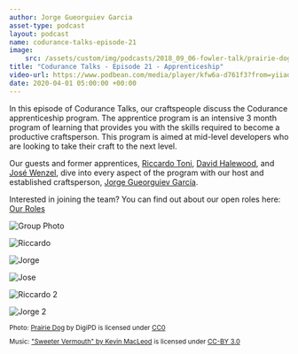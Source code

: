 ```yaml
---
author: Jorge Gueorguiev Garcia
asset-type: podcast
layout: podcast
name: codurance-talks-episode-21
image:
    src: /assets/custom/img/podcasts/2018_09_06-fowler-talk/prairie-dog-1470659_1280.jpg
title: "Codurance Talks - Episode 21 - Apprenticeship"
video-url: https://www.podbean.com/media/player/kfw6a-d761f3?from=yiiadmin&download=1&version=1&skin=1&btn-skin=107&auto=0&share=1&fonts=Helvetica&download=1&rtl=0&pbad=1
date: 2020-04-01 05:00:00 +00:00
---
```


In this episode of Codurance Talks, our craftspeople discuss the Codurance apprenticeship program. The apprentice program is an intensive 3 month program of learning that provides you with the skills required to become a productive craftsperson. This program is aimed at mid-level developers who are looking to take their craft to the next level. 

Our guests and former apprentices, <a href="https://codurance.com/publications/author/riccardo-toni/" target="_blank">Riccardo Toni</a>, <a href="https://github.com/haletothewood" target="_blank">David Halewood</a>, and <a href="https://codurance.com/publications/author/jos%C3%A9-pablo-wenzel/" target="_blank">José Wenzel</a>, dive into every aspect of the program with our host and established craftsperson, <a href="https://codurance.com/publications/author/jorge-gueorguiev-garcia/" target="_blank">Jorge Gueorguiev García</a>.

Interested in joining the team?
You can find out about our open roles here: <a href="https://codurance.com/careers/#our_roles" target="_blank">Our Roles</a>

![Group Photo]({{site.baseurl}}/assets/custom/img/podcasts/podcast-21-apprenticeship/apprenticeship-all.jpg)

![Riccardo]({{site.baseurl}}/assets/custom/img/podcasts/podcast-21-apprenticeship/apprenticeship-Riccardo.jpg)

![Jorge]({{site.baseurl}}/assets/custom/img/podcasts/podcast-21-apprenticeship/apprenticeship-jorge.jpg)

![Jose]({{site.baseurl}}/assets/custom/img/podcasts/podcast-21-apprenticeship/apprenticeship-Jose.jpg)

![Riccardo 2]({{site.baseurl}}/assets/custom/img/podcasts/podcast-21-apprenticeship/apprenticeship-Riccardo2.jpg)

![Jorge 2]({{site.baseurl}}/assets/custom/img/podcasts/podcast-21-apprenticeship/apprenticeship-jorge2.jpg)

<sub>
Photo: <a href="https://pixabay.com/en/prairie-dog-singing-musical-rodent-1470659/" target="_blank">Prairie Dog</a> by DigiPD is licensed under <a href="https://creativecommons.org/publicdomain/zero/1.0/deed.en" target="_blank">CC0</a>


Music: <a href="https://incompetech.com/music/royalty-free/music.html" target="_blank">"Sweeter Vermouth" by Kevin MacLeod</a> is licensed under <a href="http://creativecommons.org/licenses/by/3.0/" target="_blank">CC-BY 3.0</a>
</sub>
